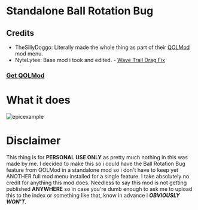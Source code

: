 # Standalone Ball Rotation Bug

## Credits
- TheSillyDoggo: Literally made the whole thing as part of their [QOLMod](https://github.com/TheSillyDoggo/GeodeMenu) mod menu.
- NyteLytee: Base mod i took and edited. - [Wave Trail Drag Fix](https://github.com/nytelytee/geode-wave-trail-drag-fix)

### [Get QOLMod](https://geode-sdk.org/mods/thesillydoggo.qolmod)

# What it does
![epicexample](https://github.com/user-attachments/assets/8c360147-43a4-4438-8e49-87b453139ab3)

# Disclaimer
This thing is for **PERSONAL USE ONLY** as pretty much nothing in this was made by me. I decided to make this so i could have the Ball Rotation Bug feature from QOLMod in a standalone mod so i don't have to keep yet ANOTHER full mod menu installed for a single feature. I take absolutely no credit for anything this mod does. Needless to say this mod is not getting published **ANYWHERE** so in case you're dumb enough to ask me to upload this to the index or something like that, know in advance i ***OBVIOUSLY WON'T.***

